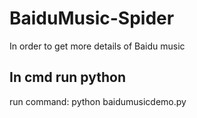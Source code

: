 # BaiduMusic-Spider
In order to get more details of Baidu music


## In cmd run python
run command: python baidumusicdemo.py
